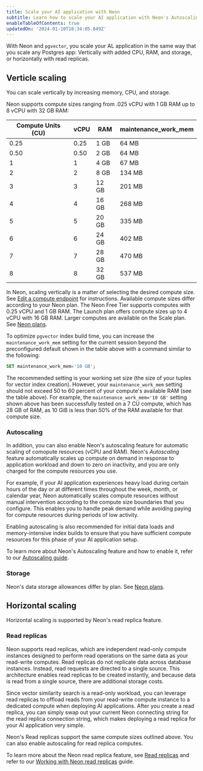 ```yaml
---
title: Scale your AI application with Neon
subtitle: Learn how to scale your AI application with Neon's Autoscaling and Read Replica features
enableTableOfContents: true
updatedOn: '2024-01-10T18:34:05.849Z'
---
```


With Neon and `pgvector`, you scale your AL application in the same way that you scale any Postgres app: Vertically with added CPU, RAM, and storage, or horizontally with read replicas.

## Verticle scaling

You can scale vertically by increasing memory, CPU, and storage. 

Neon supports compute sizes ranging from .025 vCPU with 1 GB RAM up to 8 vCPU with 32 GB RAM:

   | Compute Units (CU) | vCPU | RAM   | maintenance_work_mem |
   | ------------------ | ---- | ----- | -------------------- |
   | 0.25               | 0.25 | 1 GB  | 64 MB                |
   | 0.50               | 0.50 | 2 GB  | 64 MB                |
   | 1                  | 1    | 4 GB  | 67 MB                |
   | 2                  | 2    | 8 GB  | 134 MB               |
   | 3                  | 3    | 12 GB | 201 MB               |
   | 4                  | 4    | 16 GB | 268 MB               |
   | 5                  | 5    | 20 GB | 335 MB               |
   | 6                  | 6    | 24 GB | 402 MB               |
   | 7                  | 7    | 28 GB | 470 MB               |
   | 8                  | 8    | 32 GB | 537 MB               |

In Neon, scaling vertically is a matter of selecting the desired compute size. See [Edit a compute endpoint](/docs/manage/endpoints#edit-a-compute-endpoint) for instructions. Available compute sizes differ according to your Neon plan. The Neon Free Tier supports computes with 0.25 vCPU and 1 GB RAM. The Launch plan offers compute sizes up to 4 vCPU with 16 GB RAM. Larger computes are available on the Scale plan. See [Neon plans](/docs/introduction/plans).

To optimize `pgvector` index build time, you can increase the `maintenance_work_mem` setting for the current session beyond the preconfigured default shown in the table above with a command similar to the following:

```sql
SET maintenance_work_mem='10 GB';
```

The recommended setting is your working set size (the size of your tuples for vector index creation). However, your `maintenance_work_mem` setting should not exceed 50 to 60 percent of your compute's available RAM (see the table above). For example, the `maintenance_work_mem='10 GB'` setting shown above has been successfully tested on a 7 CU compute, which has 28 GB of RAM, as 10 GiB is less than 50% of the RAM available for that compute size.

### Autoscaling

In addition, you can also enable Neon's autoscaling feature for automatic scaling of comopute resources (vCPU and RAM). Neon's _Autoscaling_ feature automatically scales up compute on demand in response to application workload and down to zero on inactivity, and you are only charged for the compute resources you use.

For example, if your AI application experiences heavy load during certain hours of the day or at different times throughout the week, month, or calendar year, Neon automatically scales compute resources without manual intervention according to the compute size boundaries that you configure. This enables you to handle peak demand while avoiding paying for compute resources during periods of low activity.

Enabling autoscaling is also recommended for initial data loads and memory-intensive index builds to ensure that you have sufficient compute resources for this phase of your AI application setup.

To learn more about Neon's Autoscaling feature and how to enable it, refer to our [Autoscaling guide](/docs/introduction/autoscaling).

### Storage

Neon's data storage allowances differ by plan. See [Neon plans](/docs/introduction/plans).

## Horizontal scaling

Horizontal scaling is supported by Neon's read replica feature.

### Read replicas

Neon supports read replicas, which are independent read-only compute instances designed to perform read operations on the same data as your read-write computes. Read replicas do not replicate data across database instances. Instead, read requests are directed to a single source. This architecture enables read replicas to be created instantly, and because data is read from a single source, there are additional storage costs.

Since vector similarity search is a read-only workload, you can leverage read replicas to offload reads from your read-write compute instance to a dedicated compute when deploying AI applications. After you create a read replica, you can simply swap out your current Neon connecting string for the read replica connection string, which makes deploying a read replica for your AI application very simple.

Neon's Read replicas support the same compute sizes outlined above. You can also enable autoscaling for read replica computes.

To learn more about the Neon read replica feature, see [Read replicas](/docs/introduction/read-replicas) and refer to our [Working with Neon read replicas](/docs/guides/read-replica-guide) guide.


